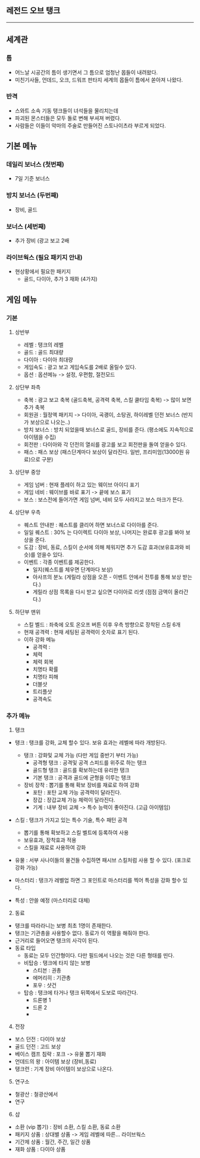 ## 레전드 오브 탱크
------------------------------------------
## 세계관

### 틈 
  - 어느날 시공간의 틈이 생기면서 그 틈으로 엄청난 몹들이 내려왔다.
  - 미친기사들, 언데드, 오크, 드워프 판타지 세계의 몹들이 틈에서 쏟아져 나왔다.

### 반격
  - 스와트 소속 기동 탱크들이 녀석들을 물리치는데 
  - 파괴된 몬스터들은 모두 돌로 변해 부셔져 버렸다.
  - 사람들은 이들이 악마의 주술로 만들어진 스토나이츠라 부르게 되었다. 

## 기본 메뉴

### 데일리 보너스 (첫번째)
  - 7일 기준 보너스

### 방치 보너스 (두번째)
  - 장비, 골드 

### 보너스 (세번째)
  - 추가 장비 (광고 보고 2배

### 라이브웍스 (필요 패키지 안내)
  - 현상황에서 필요한 패키지
    - 골드, 다이아, 추가 3 재화 (4가지) 

## 게임 메뉴
### 기본
1) 상반부
    - 레벨 : 탱크의 레벨   
    - 골드 : 골드 최대량
    - 다이아 :  다이아 최대량 
    - 게임속도 : 광고 보고 게임속도를 2배로 올릴수 있다.
    - 옵션 : 옵션메뉴 -> 설정, 우편함, 절전모드  

2) 상단부 좌측
    - 축복 : 광고 보고 축복 (골드축복, 공격력 축복, 스킬 쿨타임 축복) -> 많이 보면 추가 축복
    - 회원권 : 월정액 패키지 -> 다이아, 곡괭이, 소탕권, 하이레벨 던전 보너스 (반지가 보상으로 나오는..)
    - 방치 보너스 : 방치 되었을때 보너스로 골드, 장비를 준다. (평소에도 지속적으로 아이템을 수집) 
    - 회전판 : 다이아와 각 던전의 열쇠를 광고를 보고 회전판을 돌여 얻을수 있다. 
    - 패스 : 패스 보상 (패스단계마다 보상이 달라진다. 일반, 프리미엄(13000원 유료)으로 구분)   

3) 상단부 중앙
    - 게임 넘버 : 현재 플레이 하고 있는 웨이브 아이디 표기
    - 게임 네비 : 웨이브를 바로 표기 -> 끝에 보스 표기
    - 보스 : 보스전에 들어가면 게임 넘버, 네비 모두 사라지고 보스 마크가 뜬다.

4) 상단부 우측
    - 퀘스트 안내판 : 퀘스트를 클리어 하면 보너스로 다이아를 준다. 
    - 일일 퀘스트 : 30% 는 다이렉트 다이아 보상, 나머지는 완료후 광고를 봐야 보상을 준다.
    - 도감 : 장비, 동료, 스킬이 순서에 의해 체워지면 추가 도감 효과(보유효과와 비슷)를 얻을수 있다.
    - 이벤트 : 각종 이벤트를 제공한다. 
        - 일지(퀘스트를 체우면 단계마다 보상)
        - 아사프의 분노 (게릴라 상점을 오픈 - 이벤트 안에서 전투를 통해 보상 받는다.)
        - 게릴라 상점 목록을 다시 받고 싶으면 다이아로 리셋 (점점 금액이 올라간다.)

5) 하단부 맨위
    - 스킬 벨드 : 좌축에 오토 온오프 버튼 이후 우측 방향으로 장착된 스킬 6개
    - 현재 공격력 : 현재 세팅된 공격력이 숫자로 표기 된다.
    - 이하 강화 메뉴
        - 공격력 :
        - 체력
        - 체력 회복
        - 치명타 확률
        - 치명타 피해
        - 더블샷
        - 트리플샷
        - 공격속도 

### 추가 메뉴
1) 탱크
  - 탱크 : 탱크를 강화, 교체 할수 있다. 보유 효과는 레벨에 따라 개방된다.
      - 탱크 : 강화및 교체 가능 (다만 게임 중반기 부터 가능)
          - 공격형 탱크 : 공격및 공격 스피드를 위주로 하는 탱크
          - 골드형 탱크 : 골드를 확보하는데 유리한 탱크
          - 기본 탱크 : 공격과 골드에 균형을 이루는 탱크
      - 장비 장착 : 뽑기를 통해 확보 장비를 재료로 하여 강화
          - 포탄 : 포탄 교체 가능 공격력이 달라진다.
          - 장갑 : 장갑교체 가능 체력이 달라진다.
          - 기계 : 내부 장비 교체 -> 특수 능력이 좋아진다. (고급 아이템임)

  - 스킬 : 탱크가 가지고 있는 특수 기술, 특수 패턴 공격
      - 뽑기를 통해 확보하고 스킬 벨트에 등록하여 사용
      - 보유효과, 장착효과 적용
      - 스킬을 재료로 사용하여 강화    

  - 유물 : 서부 사나이들의 물건들 수집하면 패시브 스킬처럼 사용 할 수 있다. (포크로 강화 가능)

  - 마스터리 : 탱크가 레벨업 하면 그 포인트로 마스터리를 찍어 특성을 강화 할수 있다. 

  - 특성 : 안쓸 예정 (마스터리로 대체)

2) 동료
  - 탱크를 따라라니는 보병 최초 1명이 존재한다.
  - 탱크는 기관총을 사용할수 없다. 동료가 이 역활을 해줘야 한다.
  - 근거리로 들어오면 탱크의 사각이 된다.
  - 동료 타입
      - 동료는 모두 인간형이다. 다만 필드에서 나오는 것은 다른 형태를 띤다.
      - 비탑승 : 탱크에 타지 않는 보병
        - 스티븐 : 권총
        - 에머리히 : 기관총
        - 포우 : 샷건
      - 탑승 : 탱크에 타거나 탱크 뒤쪽에서 도보로 따라간다.
        - 드론병 1
        - 드론 2
        - 
4) 전장
  - 보스 던전 : 다이아 보상
  - 골드 던전 : 고드 보상
  - 베이스 캠프 침략 : 포크 -> 유물 뽑기 재화
  - 언데드의 왕 : 아이템 보상 (장비,동료)
  - 탱크런 : 기계 장비 아이템이 보상으로 나온다.  

5) 연구소
  - 철광산 : 철광산에서 
  - 연구  

6) 샵
  - 소환 (vip 뽑기) : 장비 소환, 스킬 소환, 동료 소환
  - 패키지 상품 : 상대별 상품 -> 게임 레벨에 따른... 라이브웍스
  - 기간제 상품 : 월간, 주간, 일간 상품 
  - 재화 상품 : 다이아 상품 
